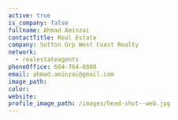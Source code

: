 ```yaml
---
active: true
is_company: false
fullname: Ahmad Aminzai
contactTitle: Real Estate
company: Sutton Grp West Coast Realty
network:
  - realestateagents
phoneOffice: 604-764-8880
email: ahmad.aminzai@gmail.com
image_path:
color:
website:
profile_image_path: /images/head-shot--web.jpg
---
```


